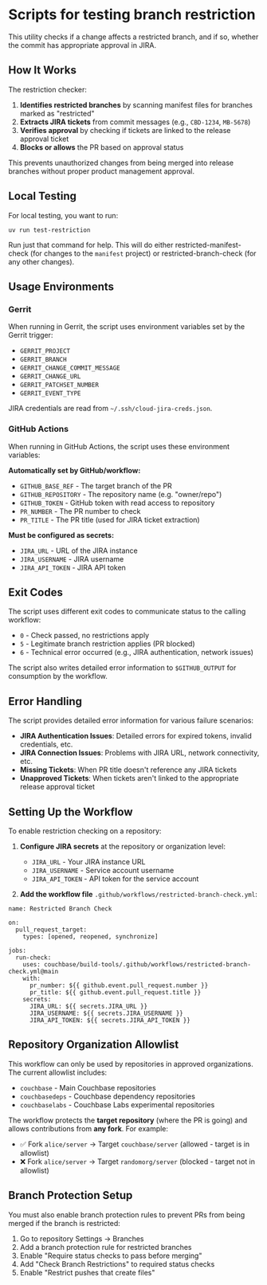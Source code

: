 # Scripts for testing branch restriction

This utility checks if a change affects a restricted branch, and if so, whether the commit has appropriate approval in JIRA.

## How It Works

The restriction checker:
1. **Identifies restricted branches** by scanning manifest files for branches marked as "restricted"
2. **Extracts JIRA tickets** from commit messages (e.g., `CBD-1234`, `MB-5678`)
3. **Verifies approval** by checking if tickets are linked to the release approval ticket
4. **Blocks or allows** the PR based on approval status

This prevents unauthorized changes from being merged into release branches without proper product management approval.

## Local Testing

For local testing, you want to run:

    uv run test-restriction


Run just that command for help. This will do either
restricted-manifest-check (for changes to the `manifest` project) or
restricted-branch-check (for any other changes).

## Usage Environments

### Gerrit

When running in Gerrit, the script uses environment variables set by the Gerrit trigger:
- `GERRIT_PROJECT`
- `GERRIT_BRANCH`
- `GERRIT_CHANGE_COMMIT_MESSAGE`
- `GERRIT_CHANGE_URL`
- `GERRIT_PATCHSET_NUMBER`
- `GERRIT_EVENT_TYPE`

JIRA credentials are read from `~/.ssh/cloud-jira-creds.json`.

### GitHub Actions

When running in GitHub Actions, the script uses these environment variables:

**Automatically set by GitHub/workflow:**
- `GITHUB_BASE_REF` - The target branch of the PR
- `GITHUB_REPOSITORY` - The repository name (e.g. "owner/repo")
- `GITHUB_TOKEN` - GitHub token with read access to repository
- `PR_NUMBER` - The PR number to check
- `PR_TITLE` - The PR title (used for JIRA ticket extraction)

**Must be configured as secrets:**
- `JIRA_URL` - URL of the JIRA instance
- `JIRA_USERNAME` - JIRA username
- `JIRA_API_TOKEN` - JIRA API token

## Exit Codes

The script uses different exit codes to communicate status to the calling workflow:
- `0` - Check passed, no restrictions apply
- `5` - Legitimate branch restriction applies (PR blocked)
- `6` - Technical error occurred (e.g., JIRA authentication, network issues)

The script also writes detailed error information to `$GITHUB_OUTPUT` for consumption by the workflow.

## Error Handling

The script provides detailed error information for various failure scenarios:

- **JIRA Authentication Issues**: Detailed errors for expired tokens, invalid credentials, etc.
- **JIRA Connection Issues**: Problems with JIRA URL, network connectivity, etc.
- **Missing Tickets**: When PR title doesn't reference any JIRA tickets
- **Unapproved Tickets**: When tickets aren't linked to the appropriate release approval ticket

## Setting Up the Workflow

To enable restriction checking on a repository:

1. **Configure JIRA secrets** at the repository or organization level:
   - `JIRA_URL` - Your JIRA instance URL
   - `JIRA_USERNAME` - Service account username
   - `JIRA_API_TOKEN` - API token for the service account

2. **Add the workflow file** `.github/workflows/restricted-branch-check.yml`:

```
name: Restricted Branch Check

on:
  pull_request_target:
    types: [opened, reopened, synchronize]

jobs:
  run-check:
    uses: couchbase/build-tools/.github/workflows/restricted-branch-check.yml@main
    with:
      pr_number: ${{ github.event.pull_request.number }}
      pr_title: ${{ github.event.pull_request.title }}
    secrets:
      JIRA_URL: ${{ secrets.JIRA_URL }}
      JIRA_USERNAME: ${{ secrets.JIRA_USERNAME }}
      JIRA_API_TOKEN: ${{ secrets.JIRA_API_TOKEN }}
```

## Repository Organization Allowlist

This workflow can only be used by repositories in approved organizations. The current allowlist includes:
- `couchbase` - Main Couchbase repositories
- `couchbasedeps` - Couchbase dependency repositories
- `couchbaselabs` - Couchbase Labs experimental repositories

The workflow protects the **target repository** (where the PR is going) and allows contributions from **any fork**. For example:
- ✅ Fork `alice/server` → Target `couchbase/server` (allowed - target is in allowlist)
- ❌ Fork `alice/server` → Target `randomorg/server` (blocked - target not in allowlist)

## Branch Protection Setup

You must also enable branch protection rules to prevent PRs from being merged if the branch is restricted:

1. Go to repository Settings → Branches
2. Add a branch protection rule for restricted branches
3. Enable "Require status checks to pass before merging"
4. Add "Check Branch Restrictions" to required status checks
5. Enable "Restrict pushes that create files"
